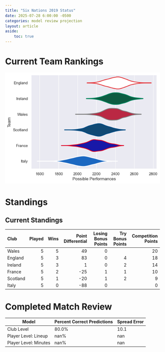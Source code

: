 ```yaml
---  
title: "Six Nations 2019 Status"  
date: 2025-07-28 6:00:00 -0500  
categories: model review projection  
layout: article  
aside:  
    toc: true  
---
```

# Current Team Rankings


![Club Rankings](plots/rankings_Six_Nations_2019.png)
# Standings

## Current Standings


| Club     |   Played |   Wins |   Point Differential |   Losing Bonus Points |   Try Bonus Points |   Competition Points |
|:---------|---------:|-------:|---------------------:|----------------------:|-------------------:|---------------------:|
| Wales    |        5 |      5 |                   49 |                     0 |                    |                   20 |
| England  |        5 |      3 |                   83 |                     0 |                  4 |                   18 |
| Ireland  |        5 |      3 |                    1 |                     0 |                  2 |                   14 |
| France   |        5 |      2 |                  -25 |                     1 |                  1 |                   10 |
| Scotland |        5 |      1 |                  -20 |                     1 |                  2 |                    9 |
| Italy    |        5 |      0 |                  -88 |                     0 |                    |                    0 |



# Completed Match Review


| Model | Percent Correct Predictions | Spread Error |
| ------ | ------ | ------ |
| Club Level | 80.0% | 10.1 |
| Player Level: Lineup | nan% | nan |
| Player Level: Minutes | nan% | nan |

